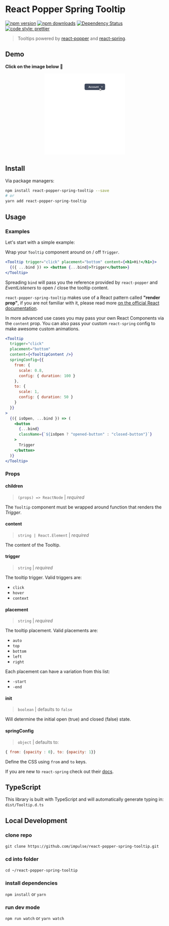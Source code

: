 # React Popper Spring Tooltip

[![npm version](https://img.shields.io/npm/v/react-popper-spring-tooltip.svg)](https://www.npmjs.com/package/react-popper-spring-tooltip)
[![npm downloads](https://img.shields.io/npm/dm/react-popper-spring-tooltip.svg)](https://www.npmjs.com/package/react-popper-spring-tooltip)
[![Dependency Status](https://david-dm.org/souporserious/react-popper-spring-tooltip.svg)](https://david-dm.org/souporserious/react-popper-spring-tooltip)[![code style: prettier](https://img.shields.io/badge/code_style-prettier-ff69b4.svg)](https://github.com/prettier/prettier)

> Tooltips powered by [react-popper](https://github.com/FezVrasta/react-popper) and [react-spring](https://www.react-spring.io/).

## Demo

**Click on the image below 🔽**

<div style="text-align: center">
  <a href="https://react-popper-spring-tooltip.netlify.com">
    <img src="assets/demo.gif" width="256" height="auto"/>
  </a>
</div>

## Install

Via package managers:

```bash
npm install react-popper-spring-tooltip --save
# or
yarn add react-popper-spring-tooltip
```

## Usage

### Examples

Let's start with a simple example:

Wrap your `Tooltip` component around on / off `Trigger`.

```jsx
<Tooltip trigger="click" placement="bottom" content={<h1>Hi!</h1>}>
  {({ ...bind }) => <button {...bind}>Trigger</button>}
</Tooltip>
```

Spreading `bind` will pass you the reference provided by `react-popper` and _EventListeners_ to open / close the tooltip content.

`react-popper-spring-tooltip` makes use of a React pattern called **"render prop"**, if you are not
familiar with it, please read more [on the official React documentation](https://reactjs.org/docs/render-props.html).

In more advanced use cases you may pass your own React Components via the `content` prop. You can also pass your custom `react-spring` config to make awesome custom animations.

```jsx
<Tooltip
  trigger="click"
  placement="bottom"
  content={<TooltipContent />}
  springConfig={{
    from: {
      scale: 0.8,
      config: { duration: 100 }
    },
    to: {
      scale: 1,
      config: { duration: 50 }
    }
  }}
>
  {({ isOpen, ...bind }) => (
    <button
      {...bind}
      className={`${isOpen ? "opened-button" : "closed-button"}`}
    >
      Trigger
    </button>
  )}
</Tooltip>
```

### Props

#### children

> `(props) => ReactNode` | _required_

The `Tooltip` component must be wrapped around function that renders the _Trigger_.

#### content

> `string | React.Element` | _required_

The content of the Tooltip.

#### trigger

> `string` | _required_

The tooltip trigger. Valid triggers are:

- `click`
- `hover`
- `context`

#### placement

> `string` | _required_

The tooltip placement. Valid placements are:

- `auto`
- `top`
- `bottom`
- `left`
- `right`

Each placement can have a variation from this list:

- `-start`
- `-end`

#### init

> `boolean` | defaults to `false`

Will determine the initial open (true) and closed (false) state.

#### springConfig

> `object` | defaults to:

```js
{ from: {opacity : 0}, to: {opacity: 1}}
```

Define the CSS using `from` and `to` keys.

If you are new to `react-spring` check out their [docs](https://www.react-spring.io/).

## TypeScript

This library is built with TypeScript and will automatically generate typing in: `dist/Tooltip.d.ts`

## Local Development

### clone repo

`git clone https://github.com/impulse/react-popper-spring-tooltip.git`

### cd into folder

`cd ~/react-popper-spring-tooltip`

### install dependencies

`npm install` or `yarn`

### run dev mode

`npm run watch` or `yarn watch`
